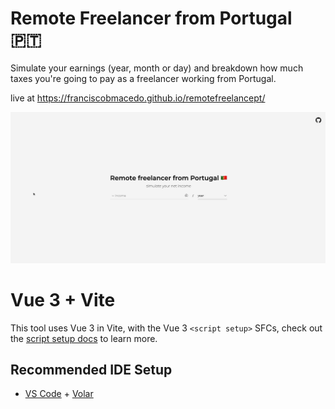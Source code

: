 
# Remote Freelancer from Portugal 🇵🇹

Simulate your earnings (year, month or day) and breakdown how much taxes you're going to pay as a freelancer working from Portugal.

live at https://franciscobmacedo.github.io/remotefreelancept/

![preview](img/preview.gif)
# Vue 3 + Vite

This tool uses Vue 3 in Vite, with the Vue 3 `<script setup>` SFCs, check out the [script setup docs](https://v3.vuejs.org/api/sfc-script-setup.html#sfc-script-setup) to learn more.

## Recommended IDE Setup

- [VS Code](https://code.visualstudio.com/) + [Volar](https://marketplace.visualstudio.com/items?itemName=Vue.volar)
